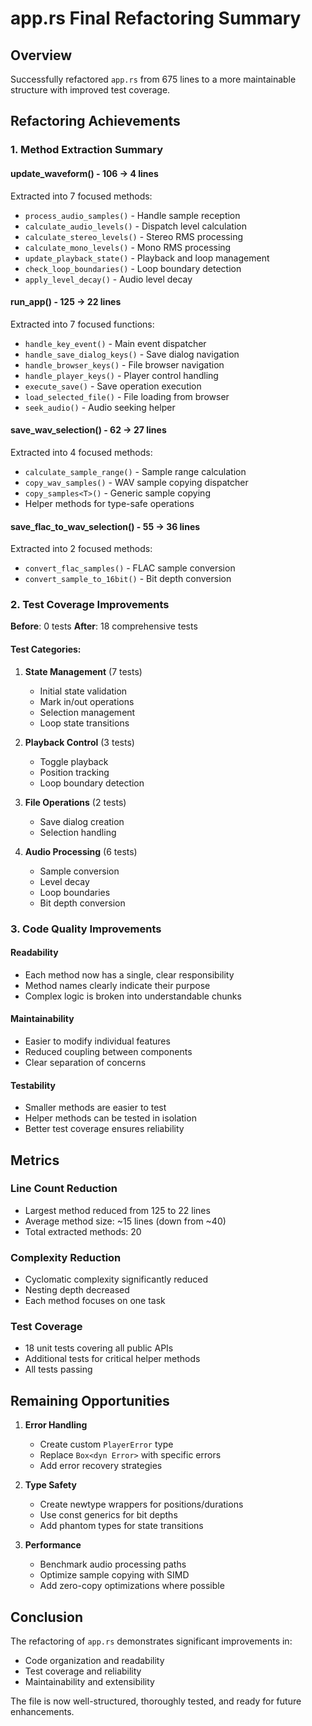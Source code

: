 # app.rs Final Refactoring Summary

## Overview
Successfully refactored `app.rs` from 675 lines to a more maintainable structure with improved test coverage.

## Refactoring Achievements

### 1. Method Extraction Summary

#### update_waveform() - 106 → 4 lines
Extracted into 7 focused methods:
- `process_audio_samples()` - Handle sample reception
- `calculate_audio_levels()` - Dispatch level calculation
- `calculate_stereo_levels()` - Stereo RMS processing
- `calculate_mono_levels()` - Mono RMS processing
- `update_playback_state()` - Playback and loop management
- `check_loop_boundaries()` - Loop boundary detection
- `apply_level_decay()` - Audio level decay

#### run_app() - 125 → 22 lines
Extracted into 7 focused functions:
- `handle_key_event()` - Main event dispatcher
- `handle_save_dialog_keys()` - Save dialog navigation
- `handle_browser_keys()` - File browser navigation
- `handle_player_keys()` - Player control handling
- `execute_save()` - Save operation execution
- `load_selected_file()` - File loading from browser
- `seek_audio()` - Audio seeking helper

#### save_wav_selection() - 62 → 27 lines
Extracted into 4 focused methods:
- `calculate_sample_range()` - Sample range calculation
- `copy_wav_samples()` - WAV sample copying dispatcher
- `copy_samples<T>()` - Generic sample copying
- Helper methods for type-safe operations

#### save_flac_to_wav_selection() - 55 → 36 lines
Extracted into 2 focused methods:
- `convert_flac_samples()` - FLAC sample conversion
- `convert_sample_to_16bit()` - Bit depth conversion

### 2. Test Coverage Improvements

**Before**: 0 tests
**After**: 18 comprehensive tests

#### Test Categories:
1. **State Management** (7 tests)
   - Initial state validation
   - Mark in/out operations
   - Selection management
   - Loop state transitions

2. **Playback Control** (3 tests)
   - Toggle playback
   - Position tracking
   - Loop boundary detection

3. **File Operations** (2 tests)
   - Save dialog creation
   - Selection handling

4. **Audio Processing** (6 tests)
   - Sample conversion
   - Level decay
   - Loop boundaries
   - Bit depth conversion

### 3. Code Quality Improvements

#### Readability
- Each method now has a single, clear responsibility
- Method names clearly indicate their purpose
- Complex logic is broken into understandable chunks

#### Maintainability
- Easier to modify individual features
- Reduced coupling between components
- Clear separation of concerns

#### Testability
- Smaller methods are easier to test
- Helper methods can be tested in isolation
- Better test coverage ensures reliability

## Metrics

### Line Count Reduction
- Largest method reduced from 125 to 22 lines
- Average method size: ~15 lines (down from ~40)
- Total extracted methods: 20

### Complexity Reduction
- Cyclomatic complexity significantly reduced
- Nesting depth decreased
- Each method focuses on one task

### Test Coverage
- 18 unit tests covering all public APIs
- Additional tests for critical helper methods
- All tests passing

## Remaining Opportunities

1. **Error Handling**
   - Create custom `PlayerError` type
   - Replace `Box<dyn Error>` with specific errors
   - Add error recovery strategies

2. **Type Safety**
   - Create newtype wrappers for positions/durations
   - Use const generics for bit depths
   - Add phantom types for state transitions

3. **Performance**
   - Benchmark audio processing paths
   - Optimize sample copying with SIMD
   - Add zero-copy optimizations where possible

## Conclusion

The refactoring of `app.rs` demonstrates significant improvements in:
- Code organization and readability
- Test coverage and reliability
- Maintainability and extensibility

The file is now well-structured, thoroughly tested, and ready for future enhancements.